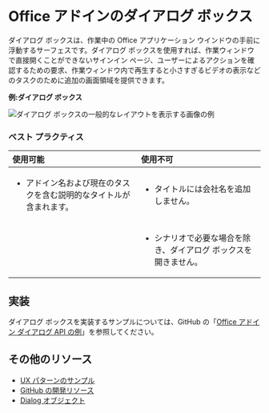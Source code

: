 # <a name="dialog-boxes-in-office-add-ins"></a>Office アドインのダイアログ ボックス
 
ダイアログ ボックスは、作業中の Office アプリケーション ウインドウの手前に浮動するサーフェスです。ダイアログ ボックスを使用すれば、作業ウィンドウで直接開くことができないサインイン ページ、ユーザーによるアクションを確認するための要求、作業ウィンドウ内で再生すると小さすぎるビデオの表示などのタスクのために追加の画面領域を提供できます。

**例:ダイアログ ボックス**

![ダイアログ ボックスの一般的なレイアウトを表示する画像の例](../../images/overview_withApp_dialog.png)

### <a name="best-practices"></a>ベスト プラクティス

|**使用可能**|**使用不可**|
|:-----|:--------|
|<ul><li>アドイン名および現在のタスクを含む説明的なタイトルが含まれます。</li></ul>|<ul><li>タイトルには会社名を追加しません。</li></ul>|
||<ul><li>シナリオで必要な場合を除き、ダイアログ ボックスを開きません。</li></ul>|

## <a name="implementation"></a>実装

ダイアログ ボックスを実装するサンプルについては、GitHub の「[Office アドイン ダイアログ API の例](https://github.com/OfficeDev/Office-Add-in-Dialog-API-Simple-Example)」を参照してください。

## <a name="additional-resources"></a>その他のリソース

- [UX パターンのサンプル](https://office.visualstudio.com/DefaultCollection/OC/_git/GettingStarted-FabricReact)
- [GitHub の開発リソース](https://github.com/OfficeDev/Office-Add-in-UX-Design-Patterns-Code)
- [Dialog オブジェクト](https://dev.office.com/reference/add-ins/shared/officeui.dialog)


